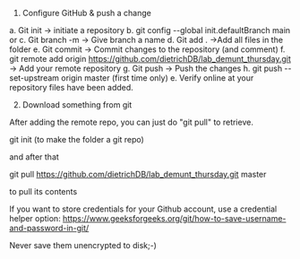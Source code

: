 1. Configure GitHub & push a change

a. Git init -> initiate a repository
b. git config --global init.defaultBranch main or
c. Git branch -m -> Give branch a name
d. Git add . ->Add all files in the folder
e. Git commit -> Commit changes to the repository (and comment)
f. git remote add origin https://github.com/dietrichDB/lab_demunt_thursday.git -> Add your remote repository
g. Git push -> Push the changes
h. git push --set-upstream origin master (first time only)
e. Verify online at your repository files have been added.

2. Download something from git

After adding the remote repo, you can just do "git pull" to retrieve.

git init (to make the folder a git repo)

and after that

git pull https://github.com/dietrichDB/lab_demunt_thursday.git master

to pull its contents


If you want to store credentials for your Github account, use a credential helper option:
https://www.geeksforgeeks.org/git/how-to-save-username-and-password-in-git/

Never save them unencrypted to disk;-)

